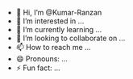 - 👋 Hi, I’m @Kumar-Ranzan
- 👀 I’m interested in ...
- 🌱 I’m currently learning ...
- 💞️ I’m looking to collaborate on ...
- 📫 How to reach me ...
- 😄 Pronouns: ...
- ⚡ Fun fact: ...

<!---
Kumar-Ranzan/Kumar-Ranzan is a ✨ special ✨ repository because its `README.md` (this file) appears on your GitHub profile.
You can click the Preview link to take a look at your changes.
--->
